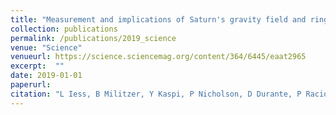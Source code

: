 ```yaml
---
title: "Measurement and implications of Saturn's gravity field and ring mass" 
collection: publications
permalink: /publications/2019_science
venue: "Science"
venueurl: https://science.sciencemag.org/content/364/6445/eaat2965
excerpt:  ""
date: 2019-01-01
paperurl: 
citation: "L Iess, B Militzer, Y Kaspi, P Nicholson, D Durante, P Racioppa, A Anabtawi, E Galanti, W Hubbard, MJ Mariani, P Tortora, <b>SM Wahl</b>, M Zannoni, <i>Science</i>, 2019."
---
```


